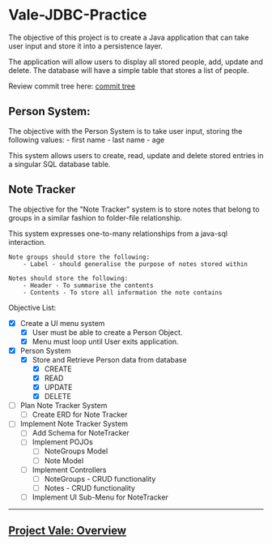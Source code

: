 # Vale-JDBC-Practice

The objective of this project is to create a Java application that can take user input and store it into a persistence layer.

The application will allow users to display all stored people, add, update and delete.
The database will have a simple table that stores a list of people.

Review commit tree here: [commit tree](https://github.com/MorickClive/Vale-JDBC-Practice/network)

## Person System:
	
The objective with the Person System is to take user input, storing the following values:
	- first name
	- last name
	- age
	
This system allows users to create, read, update and delete stored entries in a singular SQL database table.

## Note Tracker

The objective for the "Note Tracker" system is to store notes that belong to groups in a similar fashion to folder-file relationship.

This system expresses one-to-many relationships from a java-sql interaction.

```
Note groups should store the following:
	- Label - should generalise the purpose of notes stored within

Notes should store the following:
	- Header - To summarise the contents
	- Contents - To store all information the note contains
```

Objective List:

- [X] Create a UI menu system
	- [X] User must be able to create a Person Object.
	- [X] Menu must loop until User exits application.
	
- [X] Person System
	- [X] Store and Retrieve Person data from database
		- [X] CREATE
		- [X] READ
		- [X] UPDATE
		- [X] DELETE
		
- [ ] Plan Note Tracker System
	- [ ] Create ERD for Note Tracker
- [ ] Implement Note Tracker System
	- [ ] Add Schema for NoteTracker
	- [ ] Implement POJOs
		- [ ] NoteGroups Model
		- [ ] Note Model
	- [ ] Implement Controllers
		- [ ] NoteGroups - CRUD functionality
		- [ ] Notes - CRUD functionality
	- [ ] Implement UI Sub-Menu for NoteTracker
	
---

## [Project Vale: Overview](https://github.com/MorickClive/Project-Vale/blob/main/README.md#project-vale)
